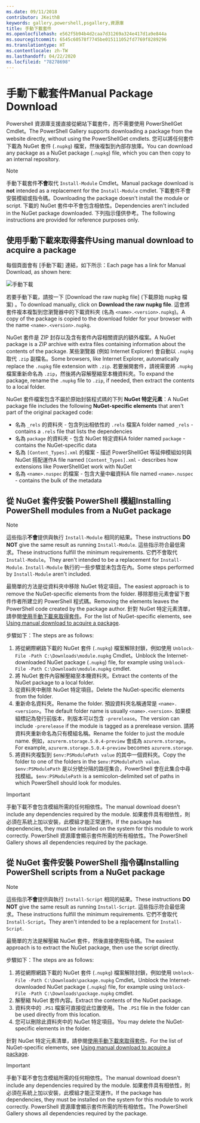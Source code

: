```yaml
---
ms.date: 09/11/2018
contributor: JKeithB
keywords: gallery,powershell,psgallery,資源庫
title: 手動下載套件
ms.openlocfilehash: e562f5b94b4d2caa7d31269a324e417d1a9e844a
ms.sourcegitcommit: 6545c60578f7745be015111052fd7769f8289296
ms.translationtype: HT
ms.contentlocale: zh-TW
ms.lasthandoff: 04/22/2020
ms.locfileid: "78278698"
---
```

# <a name="manual-package-download"></a><span data-ttu-id="46f1d-103">手動下載套件</span><span class="sxs-lookup"><span data-stu-id="46f1d-103">Manual Package Download</span></span>

<span data-ttu-id="46f1d-104">Powershell 資源庫支援直接從網站下載套件，而不需要使用 PowerShellGet Cmdlet。</span><span class="sxs-lookup"><span data-stu-id="46f1d-104">The PowerShell Gallery supports downloading a package from the website directly, without using the PowerShellGet cmdlets.</span></span> <span data-ttu-id="46f1d-105">您可以將任何套件下載為 NuGet 套件 (`.nupkg`) 檔案，然後複製到內部存放庫。</span><span class="sxs-lookup"><span data-stu-id="46f1d-105">You can download any package as a NuGet package (`.nupkg`) file, which you can then copy to an internal repository.</span></span>

> [!NOTE]
> <span data-ttu-id="46f1d-106">手動下載套件**不會**取代 `Install-Module` Cmdlet。</span><span class="sxs-lookup"><span data-stu-id="46f1d-106">Manual package download is **not** intended as a replacement for the `Install-Module` cmdlet.</span></span>
> <span data-ttu-id="46f1d-107">下載套件不會安裝模組或指令碼。</span><span class="sxs-lookup"><span data-stu-id="46f1d-107">Downloading the package doesn't install the module or script.</span></span> <span data-ttu-id="46f1d-108">下載的 NuGet 套件中不會包含相依性。</span><span class="sxs-lookup"><span data-stu-id="46f1d-108">Dependencies aren't included in the NuGet package downloaded.</span></span> <span data-ttu-id="46f1d-109">下列指示僅供參考。</span><span class="sxs-lookup"><span data-stu-id="46f1d-109">The following instructions are provided for reference purposes only.</span></span>

## <a name="using-manual-download-to-acquire-a-package"></a><span data-ttu-id="46f1d-110">使用手動下載來取得套件</span><span class="sxs-lookup"><span data-stu-id="46f1d-110">Using manual download to acquire a package</span></span>

<span data-ttu-id="46f1d-111">每個頁面會有 [手動下載] 連結，如下所示：</span><span class="sxs-lookup"><span data-stu-id="46f1d-111">Each page has a link for Manual Download, as shown here:</span></span>

![手動下載](media/manual-download/packagedisplaypagewithpseditions.png)

<span data-ttu-id="46f1d-113">若要手動下載，請按一下 [Download the raw nupkg file] \(下載原始 nupkg 檔案\)  。</span><span class="sxs-lookup"><span data-stu-id="46f1d-113">To download manually, click on **Download the raw nupkg file**.</span></span> <span data-ttu-id="46f1d-114">這會將套件複本複製到您瀏覽器中的下載資料夾 (名為 `<name>.<version>.nupkg`)。</span><span class="sxs-lookup"><span data-stu-id="46f1d-114">A copy of the package is copied to the download folder for your browser with the name `<name>.<version>.nupkg`.</span></span>

<span data-ttu-id="46f1d-115">NuGet 套件是 ZIP 封存以及含有套件內容相關資訊的額外檔案。</span><span class="sxs-lookup"><span data-stu-id="46f1d-115">A NuGet package is a ZIP archive with extra files containing information about the contents of the package.</span></span> <span data-ttu-id="46f1d-116">某些瀏覽器 (例如 Internet Explorer) 會自動以 `.nupkg` 取代 `.zip` 副檔名。</span><span class="sxs-lookup"><span data-stu-id="46f1d-116">Some browsers, like Internet Explorer, automatically replace the `.nupkg` file extension with `.zip`.</span></span> <span data-ttu-id="46f1d-117">若要展開套件，請視需要將 `.nupkg` 檔案重新命名為 `.zip`，然後將內容解壓縮至本機資料夾。</span><span class="sxs-lookup"><span data-stu-id="46f1d-117">To expand the package, rename the `.nupkg` file to `.zip`, if needed, then extract the contents to a local folder.</span></span>

<span data-ttu-id="46f1d-118">NuGet 套件檔案包含不屬於原始封裝程式碼的下列 **NuGet 特定元素**：</span><span class="sxs-lookup"><span data-stu-id="46f1d-118">A NuGet package file includes the following **NuGet-specific elements** that aren't part of the original packaged code:</span></span>

- <span data-ttu-id="46f1d-119">名為 `_rels` 的資料夾 - 包含列出相依性的 `.rels` 檔案</span><span class="sxs-lookup"><span data-stu-id="46f1d-119">A folder named `_rels` - contains a `.rels` file that lists the dependencies</span></span>
- <span data-ttu-id="46f1d-120">名為 `package` 的資料夾 - 包含 NuGet 特定資料</span><span class="sxs-lookup"><span data-stu-id="46f1d-120">A folder named `package` - contains the NuGet-specific data</span></span>
- <span data-ttu-id="46f1d-121">名為 `[Content_Types].xml` 的檔案 - 描述 PowerShellGet 等延伸模組如何與 NuGet 搭配運作</span><span class="sxs-lookup"><span data-stu-id="46f1d-121">A file named `[Content_Types].xml` - describes how extensions like PowerShellGet work with NuGet</span></span>
- <span data-ttu-id="46f1d-122">名為 `<name>.nuspec` 的檔案 - 包含大量中繼資料</span><span class="sxs-lookup"><span data-stu-id="46f1d-122">A file named `<name>.nuspec` - contains the bulk of the metadata</span></span>

## <a name="installing-powershell-modules-from-a-nuget-package"></a><span data-ttu-id="46f1d-123">從 NuGet 套件安裝 PowerShell 模組</span><span class="sxs-lookup"><span data-stu-id="46f1d-123">Installing PowerShell modules from a NuGet package</span></span>

> [!NOTE]
> <span data-ttu-id="46f1d-124">這些指示**不會**提供與執行 `Install-Module` 相同的結果。</span><span class="sxs-lookup"><span data-stu-id="46f1d-124">These instructions **DO NOT** give the same result as running `Install-Module`.</span></span> <span data-ttu-id="46f1d-125">這些指示符合最低需求。</span><span class="sxs-lookup"><span data-stu-id="46f1d-125">These instructions fulfill the minimum requirements.</span></span> <span data-ttu-id="46f1d-126">它們不會取代 `Install-Module`。</span><span class="sxs-lookup"><span data-stu-id="46f1d-126">They aren't intended to be a replacement for `Install-Module`.</span></span>
> <span data-ttu-id="46f1d-127">`Install-Module` 執行的一些步驟並未包含在內。</span><span class="sxs-lookup"><span data-stu-id="46f1d-127">Some steps performed by `Install-Module` aren't included.</span></span>

<span data-ttu-id="46f1d-128">最簡單的方法是從資料夾中移除 NuGet 特定項目。</span><span class="sxs-lookup"><span data-stu-id="46f1d-128">The easiest approach is to remove the NuGet-specific elements from the folder.</span></span> <span data-ttu-id="46f1d-129">移除那些元素會留下套件作者所建立的 PowerShell 程式碼。</span><span class="sxs-lookup"><span data-stu-id="46f1d-129">Removing the elements leaves the PowerShell code created by the package author.</span></span>
<span data-ttu-id="46f1d-130">針對 NuGet 特定元素清單，請參閱[使用手動下載來取得套件](#using-manual-download-to-acquire-a-package)。</span><span class="sxs-lookup"><span data-stu-id="46f1d-130">For the list of NuGet-specific elements, see [Using manual download to acquire a package](#using-manual-download-to-acquire-a-package).</span></span>

<span data-ttu-id="46f1d-131">步驟如下：</span><span class="sxs-lookup"><span data-stu-id="46f1d-131">The steps are as follows:</span></span>

1. <span data-ttu-id="46f1d-132">將從網際網路下載的 NuGet 套件 (`.nupkg`) 檔案解除封鎖，例如使用 `Unblock-File -Path C:\Downloads\module.nupkg` Cmdlet。</span><span class="sxs-lookup"><span data-stu-id="46f1d-132">Unblock the Internet-downloaded NuGet package (`.nupkg`) file, for example using `Unblock-File -Path C:\Downloads\module.nupkg` cmdlet.</span></span>
2. <span data-ttu-id="46f1d-133">將 NuGet 套件內容解壓縮至本機資料夾。</span><span class="sxs-lookup"><span data-stu-id="46f1d-133">Extract the contents of the NuGet package to a local folder.</span></span>
2. <span data-ttu-id="46f1d-134">從資料夾中刪除 NuGet 特定項目。</span><span class="sxs-lookup"><span data-stu-id="46f1d-134">Delete the NuGet-specific elements from the folder.</span></span>
3. <span data-ttu-id="46f1d-135">重新命名資料夾。</span><span class="sxs-lookup"><span data-stu-id="46f1d-135">Rename the folder.</span></span> <span data-ttu-id="46f1d-136">預設資料夾名稱通常是 `<name>.<version>`。</span><span class="sxs-lookup"><span data-stu-id="46f1d-136">The default folder name is usually `<name>.<version>`.</span></span> <span data-ttu-id="46f1d-137">如果模組標記為發行前版本，則版本可以包含 `-prerelease`。</span><span class="sxs-lookup"><span data-stu-id="46f1d-137">The version can include `-prerelease` if the module is tagged as a prerelease version.</span></span> <span data-ttu-id="46f1d-138">請將資料夾重新命名為只有模組名稱。</span><span class="sxs-lookup"><span data-stu-id="46f1d-138">Rename the folder to just the module name.</span></span> <span data-ttu-id="46f1d-139">例如，`azurerm.storage.5.0.4-preview` 會成為 `azurerm.storage`。</span><span class="sxs-lookup"><span data-stu-id="46f1d-139">For example, `azurerm.storage.5.0.4-preview` becomes `azurerm.storage`.</span></span>
4. <span data-ttu-id="46f1d-140">將資料夾複製到 `$env:PSModulePath value` 的其中一個資料夾。</span><span class="sxs-lookup"><span data-stu-id="46f1d-140">Copy the folder to one of the folders in the `$env:PSModulePath value`.</span></span> <span data-ttu-id="46f1d-141">`$env:PSModulePath` 是以分號分隔的路徑集合，PowerShell 會在此集合中尋找模組。</span><span class="sxs-lookup"><span data-stu-id="46f1d-141">`$env:PSModulePath` is a semicolon-delimited set of paths in which PowerShell should look for modules.</span></span>

> [!IMPORTANT]
> <span data-ttu-id="46f1d-142">手動下載不會包含模組所需的任何相依性。</span><span class="sxs-lookup"><span data-stu-id="46f1d-142">The manual download doesn't include any dependencies required by the module.</span></span> <span data-ttu-id="46f1d-143">如果套件具有相依性，則必須在系統上加以安裝，此模組才能正常運作。</span><span class="sxs-lookup"><span data-stu-id="46f1d-143">If the package has dependencies, they must be installed on the system for this module to work correctly.</span></span> <span data-ttu-id="46f1d-144">PowerShell 資源庫會顯示套件所需的所有相依性。</span><span class="sxs-lookup"><span data-stu-id="46f1d-144">The PowerShell Gallery shows all dependencies required by the package.</span></span>

## <a name="installing-powershell-scripts-from-a-nuget-package"></a><span data-ttu-id="46f1d-145">從 NuGet 套件安裝 PowerShell 指令碼</span><span class="sxs-lookup"><span data-stu-id="46f1d-145">Installing PowerShell scripts from a NuGet package</span></span>

> [!NOTE]
> <span data-ttu-id="46f1d-146">這些指示**不會**提供與執行 `Install-Script` 相同的結果。</span><span class="sxs-lookup"><span data-stu-id="46f1d-146">These instructions **DO NOT** give the same result as running `Install-Script`.</span></span> <span data-ttu-id="46f1d-147">這些指示符合最低需求。</span><span class="sxs-lookup"><span data-stu-id="46f1d-147">These instructions fulfill the minimum requirements.</span></span> <span data-ttu-id="46f1d-148">它們不會取代 `Install-Script`。</span><span class="sxs-lookup"><span data-stu-id="46f1d-148">They aren't intended to be a replacement for `Install-Script`.</span></span>

<span data-ttu-id="46f1d-149">最簡單的方法是解壓縮 NuGet 套件，然後直接使用指令碼。</span><span class="sxs-lookup"><span data-stu-id="46f1d-149">The easiest approach is to extract the NuGet package, then use the script directly.</span></span>

<span data-ttu-id="46f1d-150">步驟如下：</span><span class="sxs-lookup"><span data-stu-id="46f1d-150">The steps are as follows:</span></span>

1. <span data-ttu-id="46f1d-151">將從網際網路下載的 NuGet 套件 (`.nupkg`) 檔案解除封鎖，例如使用 `Unblock-File -Path C:\Downloads\package.nupkg` Cmdlet。</span><span class="sxs-lookup"><span data-stu-id="46f1d-151">Unblock the Internet-downloaded NuGet package (`.nupkg`) file, for example using `Unblock-File -Path C:\Downloads\package.nupkg` cmdlet.</span></span>
2. <span data-ttu-id="46f1d-152">解壓縮 NuGet 套件內容。</span><span class="sxs-lookup"><span data-stu-id="46f1d-152">Extract the contents of the NuGet package.</span></span>
2. <span data-ttu-id="46f1d-153">資料夾中的 `.PS1` 檔案可直接從此位置使用。</span><span class="sxs-lookup"><span data-stu-id="46f1d-153">The `.PS1` file in the folder can be used directly from this location.</span></span>
3. <span data-ttu-id="46f1d-154">您可以刪除此資料夾中的 NuGet 特定項目。</span><span class="sxs-lookup"><span data-stu-id="46f1d-154">You may delete the NuGet-specific elements in the folder.</span></span>

<span data-ttu-id="46f1d-155">針對 NuGet 特定元素清單，請參閱[使用手動下載來取得套件](#using-manual-download-to-acquire-a-package)。</span><span class="sxs-lookup"><span data-stu-id="46f1d-155">For the list of NuGet-specific elements, see [Using manual download to acquire a package](#using-manual-download-to-acquire-a-package).</span></span>

> [!IMPORTANT]
> <span data-ttu-id="46f1d-156">手動下載不會包含模組所需的任何相依性。</span><span class="sxs-lookup"><span data-stu-id="46f1d-156">The manual download doesn't include any dependencies required by the module.</span></span> <span data-ttu-id="46f1d-157">如果套件具有相依性，則必須在系統上加以安裝，此模組才能正常運作。</span><span class="sxs-lookup"><span data-stu-id="46f1d-157">If the package has dependencies, they must be installed on the system for this module to work correctly.</span></span> <span data-ttu-id="46f1d-158">PowerShell 資源庫會顯示套件所需的所有相依性。</span><span class="sxs-lookup"><span data-stu-id="46f1d-158">The PowerShell Gallery shows all dependencies required by the package.</span></span>
